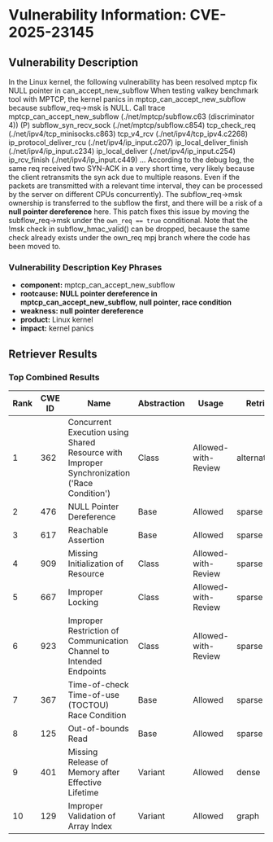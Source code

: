 # Vulnerability Information: CVE-2025-23145

## Vulnerability Description
In the Linux kernel, the following vulnerability has been resolved mptcp fix NULL pointer in can_accept_new_subflow When testing valkey benchmark tool with MPTCP, the kernel panics in mptcp_can_accept_new_subflow because subflow_req->msk is NULL. Call trace mptcp_can_accept_new_subflow (./net/mptcp/subflow.c63 (discriminator 4)) (P) subflow_syn_recv_sock (./net/mptcp/subflow.c854) tcp_check_req (./net/ipv4/tcp_minisocks.c863) tcp_v4_rcv (./net/ipv4/tcp_ipv4.c2268) ip_protocol_deliver_rcu (./net/ipv4/ip_input.c207) ip_local_deliver_finish (./net/ipv4/ip_input.c234) ip_local_deliver (./net/ipv4/ip_input.c254) ip_rcv_finish (./net/ipv4/ip_input.c449) ... According to the debug log, the same req received two SYN-ACK in a very short time, very likely because the client retransmits the syn ack due to multiple reasons. Even if the packets are transmitted with a relevant time interval, they can be processed by the server on different CPUs concurrently). The subflow_req->msk ownership is transferred to the subflow the first, and there will be a risk of a **null pointer dereference** here. This patch fixes this issue by moving the subflow_req->msk under the `own_req == true` conditional. Note that the !msk check in subflow_hmac_valid() can be dropped, because the same check already exists under the own_req mpj branch where the code has been moved to.

### Vulnerability Description Key Phrases
- **component:** mptcp_can_accept_new_subflow
- **rootcause:** **NULL pointer dereference in mptcp_can_accept_new_subflow, null pointer, race condition**
- **weakness:** **null pointer dereference**
- **product:** Linux kernel
- **impact:** kernel panics

## Retriever Results

### Top Combined Results

| Rank | CWE ID | Name | Abstraction | Usage  | Retrievers | Individual Scores |
|------|--------|------|-------------|-------|------------|-------------------|
| 1 | 362 | Concurrent Execution using Shared Resource with Improper Synchronization ('Race Condition') | Class | Allowed-with-Review | alternate_terms | 1.000 |
| 2 | 476 | NULL Pointer Dereference | Base | Allowed | sparse | 0.847 |
| 3 | 617 | Reachable Assertion | Base | Allowed | sparse | 0.840 |
| 4 | 909 | Missing Initialization of Resource | Class | Allowed-with-Review | sparse | 0.821 |
| 5 | 667 | Improper Locking | Class | Allowed-with-Review | sparse | 0.799 |
| 6 | 923 | Improper Restriction of Communication Channel to Intended Endpoints | Class | Allowed-with-Review | sparse | 0.789 |
| 7 | 367 | Time-of-check Time-of-use (TOCTOU) Race Condition | Base | Allowed | sparse | 0.778 |
| 8 | 125 | Out-of-bounds Read | Base | Allowed | sparse | 0.777 |
| 9 | 401 | Missing Release of Memory after Effective Lifetime | Variant | Allowed | dense | 0.542 |
| 10 | 129 | Improper Validation of Array Index | Variant | Allowed | graph | 0.002 |

